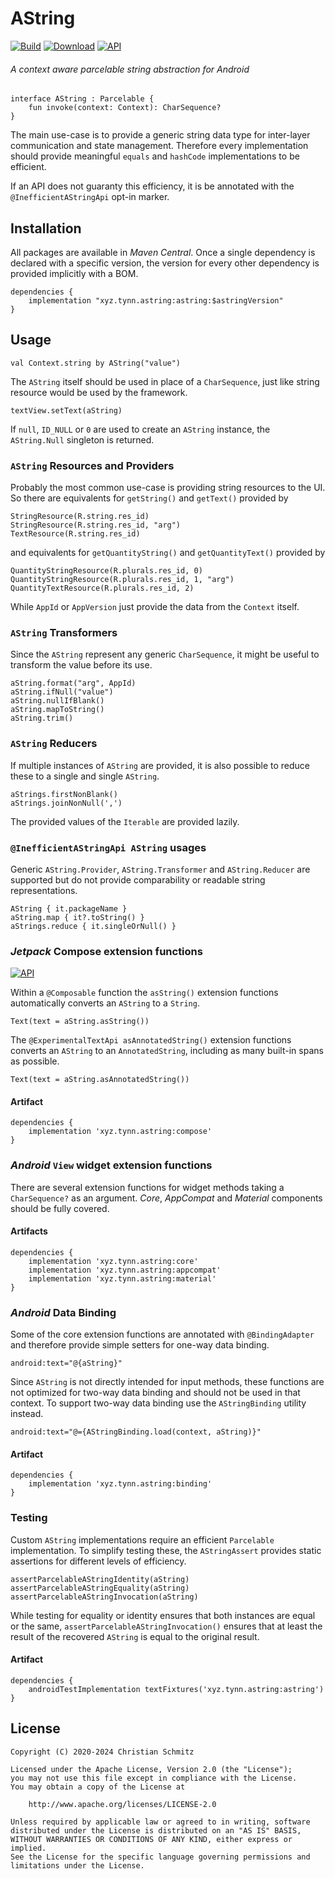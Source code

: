 # AString
[![Build][build-shield]][build]
[![Download][download-shield]][download]
[![API][api-shield]][api]
###### A context aware parcelable string abstraction for _Android_

    interface AString : Parcelable {
        fun invoke(context: Context): CharSequence?
    }

The main use-case is to provide a generic string data type for
inter-layer communication and state management. Therefore every
implementation should provide meaningful `equals` and `hashCode`
implementations to be efficient.

If an API does not guaranty this efficiency, it is be annotated with
the `@InefficientAStringApi` opt-in marker.

## Installation

All packages are available in _Maven Central_.
Once a single dependency is declared with a specific version,
the version for every other dependency is provided implicitly with a BOM.

    dependencies {
        implementation "xyz.tynn.astring:astring:$astringVersion"
    }

## Usage

    val Context.string by AString("value")

The `AString` itself should be used in place of a `CharSequence`,
just like string resource would be used by the framework.

    textView.setText(aString)

If `null`, `ID_NULL` or `0` are used to create an `AString` instance,
the `AString.Null` singleton is returned.

### `AString` Resources and Providers

Probably the most common use-case is providing string resources to the UI.
So there are equivalents for `getString()` and `getText()` provided by

    StringResource(R.string.res_id)
    StringResource(R.string.res_id, "arg")
    TextResource(R.string.res_id)

and equivalents for `getQuantityString()` and `getQuantityText()` provided by

    QuantityStringResource(R.plurals.res_id, 0)
    QuantityStringResource(R.plurals.res_id, 1, "arg")
    QuantityTextResource(R.plurals.res_id, 2)

While `AppId` or `AppVersion` just provide the data from the `Context` itself.

### `AString` Transformers

Since the `AString` represent any generic `CharSequence`, it might be useful
to transform the value before its use.

    aString.format("arg", AppId)
    aString.ifNull("value")
    aString.nullIfBlank()
    aString.mapToString()
    aString.trim()

### `AString` Reducers

If multiple instances of `AString` are provided, it is also possible to reduce
these to a single and single `AString`.

    aStrings.firstNonBlank()
    aStrings.joinNonNull(',')

The provided values of the `Iterable` are provided lazily.

### `@InefficientAStringApi AString` usages

Generic `AString.Provider`, `AString.Transformer` and `AString.Reducer` are
supported but do not provide comparability or readable string representations. 

    AString { it.packageName }
    aString.map { it?.toString() }
    aStrings.reduce { it.singleOrNull() }

### _Jetpack_ Compose extension functions
[![API][compose-shield]][compose]

Within a `@Composable` function the `asString()` extension functions
automatically converts an `AString` to a `String`.

    Text(text = aString.asString())

The `@ExperimentalTextApi asAnnotatedString()` extension functions converts
an `AString` to an `AnnotatedString`, including as many built-in spans as
possible.

    Text(text = aString.asAnnotatedString())

#### Artifact

    dependencies {
        implementation 'xyz.tynn.astring:compose'
    }

### _Android_ `View` widget extension functions

There are several extension functions for widget methods taking a
`CharSequence?` as an argument.
_Core_, _AppCompat_ and _Material_ components should be fully covered.

#### Artifacts

    dependencies {
        implementation 'xyz.tynn.astring:core'
        implementation 'xyz.tynn.astring:appcompat'
        implementation 'xyz.tynn.astring:material'
    }

### _Android_ Data Binding

Some of the core extension functions are annotated with `@BindingAdapter`
and therefore provide simple setters for one-way data binding.

    android:text="@{aString}"

Since `AString` is not directly intended for input methods, these functions
are not optimized for two-way data binding and should not be used in that context.
To support two-way data binding use the `AStringBinding` utility instead.

    android:text="@={AStringBinding.load(context, aString)}"

#### Artifact

    dependencies {
        implementation 'xyz.tynn.astring:binding'
    }

### Testing

Custom `AString` implementations require an efficient `Parcelable`
implementation. To simplify testing these, the `AStringAssert` provides
static assertions for different levels of efficiency.

    assertParcelableAStringIdentity(aString)
    assertParcelableAStringEquality(aString)
    assertParcelableAStringInvocation(aString)

While testing for equality or identity ensures that both instances are equal or
the same, `assertParcelableAStringInvocation()` ensures that at least the
result of the recovered `AString` is equal to the original result.

#### Artifact

    dependencies {
        androidTestImplementation textFixtures('xyz.tynn.astring:astring')
    }

## License

    Copyright (C) 2020-2024 Christian Schmitz

    Licensed under the Apache License, Version 2.0 (the "License");
    you may not use this file except in compliance with the License.
    You may obtain a copy of the License at

        http://www.apache.org/licenses/LICENSE-2.0

    Unless required by applicable law or agreed to in writing, software
    distributed under the License is distributed on an "AS IS" BASIS,
    WITHOUT WARRANTIES OR CONDITIONS OF ANY KIND, either express or implied.
    See the License for the specific language governing permissions and
    limitations under the License.

  [api]: https://asapi.gigalixirapp.com/xyz.tynn.astring/astring
  [api-shield]: https://img.shields.io/endpoint?url=https://asapi.gigalixirapp.com/xyz.tynn.astring/astring@json
  [build]: https://github.com/tynn-xyz/AString/actions
  [build-shield]: https://img.shields.io/github/actions/workflow/status/tynn-xyz/AString/build.yml
  [compose]: https://asapi.gigalixirapp.com/xyz.tynn.astring/compose
  [compose-shield]: https://img.shields.io/endpoint?url=https://asapi.gigalixirapp.com/xyz.tynn.astring/compose@json
  [download]: https://search.maven.org/search?q=xyz.tynn.astring
  [download-shield]: https://img.shields.io/maven-central/v/xyz.tynn.astring/core
